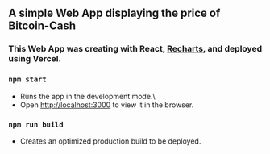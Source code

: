 ## A simple Web App displaying the price of Bitcoin-Cash

### This Web App was creating with React, [Recharts](http://recharts.org/en-US/), and deployed using Vercel.

### `npm start`

- Runs the app in the development mode.\
- Open [http://localhost:3000](http://localhost:3000) to view it in the browser.


### `npm run build`
- Creates an optimized production build to be deployed.
